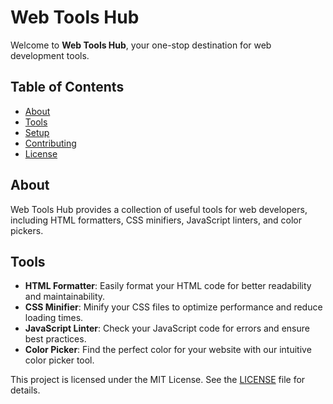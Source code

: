 # Web Tools Hub

Welcome to **Web Tools Hub**, your one-stop destination for web development tools.

## Table of Contents

- [About](#about)
- [Tools](#tools)
- [Setup](#setup)
- [Contributing](#contributing)
- [License](#license)

## About

Web Tools Hub provides a collection of useful tools for web developers, including HTML formatters, CSS minifiers, JavaScript linters, and color pickers.

## Tools

- **HTML Formatter**: Easily format your HTML code for better readability and maintainability.
- **CSS Minifier**: Minify your CSS files to optimize performance and reduce loading times.
- **JavaScript Linter**: Check your JavaScript code for errors and ensure best practices.
- **Color Picker**: Find the perfect color for your website with our intuitive color picker tool.


This project is licensed under the MIT License. See the [LICENSE](LICENSE) file for details.
